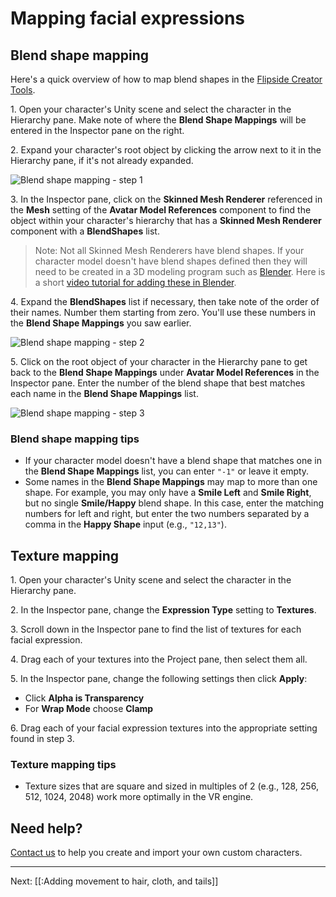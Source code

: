 # Mapping facial expressions

## Blend shape mapping

Here's a quick overview of how to map blend shapes in the [Flipside Creator Tools](/docs/1.0/creator-tools).

1\. Open your character's Unity scene and select the character in the Hierarchy pane. Make note of where the **Blend Shape Mappings** will be entered in the Inspector pane on the right.

2\. Expand your character's root object by clicking the arrow next to it in the Hierarchy pane, if it's not already expanded.

![Blend shape mapping - step 1](/files/docs/temp/blend-shape-mapping-step-1.png)

3\. In the Inspector pane, click on the **Skinned Mesh Renderer** referenced in the **Mesh** setting of the **Avatar Model References** component to find the object within your character's hierarchy that has a **Skinned Mesh Renderer** component with a **BlendShapes** list.

> Note: Not all Skinned Mesh Renderers have blend shapes. If your character model doesn't have blend shapes defined then they will need to be created in a 3D modeling program such as [Blender](https://www.blender.org/). Here is a short [video tutorial for adding these in Blender](https://www.youtube.com/watch?v=gDZcmAWL2jA).

4\. Expand the **BlendShapes** list if necessary, then take note of the order of their names. Number them starting from zero. You'll use these numbers in the **Blend Shape Mappings** you saw earlier.</p>

![Blend shape mapping - step 2](/files/docs/temp/blend-shape-mapping-step-2.png)

5\. Click on the root object of your character in the Hierarchy pane to get back to the **Blend Shape Mappings** under **Avatar Model References** in the Inspector pane. Enter the number of the blend shape that best matches each name in the **Blend Shape Mappings** list.</p>

![Blend shape mapping - step 3](/files/docs/temp/blend-shape-mapping-step-3.png)

### Blend shape mapping tips

* If your character model doesn't have a blend shape that matches one in the **Blend Shape Mappings** list, you can enter `"-1"` or leave it empty.</li><li>Some names in the **Blend Shape Mappings** may map to more than one shape. For example, you may only have a **Smile Left** and **Smile Right**, but no single **Smile/Happy** blend shape. In this case, enter the matching numbers for left and right, but enter the two numbers separated by a comma in the **Happy Shape** input (e.g., `"12,13"`).

## Texture mapping

1\. Open your character's Unity scene and select the character in the Hierarchy pane.

2\. In the Inspector pane, change the **Expression Type** setting to **Textures**.

3\. Scroll down in the Inspector pane to find the list of textures for each facial expression.

4\. Drag each of your textures into the Project pane, then select them all.

5\. In the Inspector pane, change the following settings then click **Apply**:

* Click **Alpha is Transparency**
* For **Wrap Mode** choose **Clamp**

6\. Drag each of your facial expression textures into the appropriate setting found in step 3.

### Texture mapping tips

* Texture sizes that are square and sized in multiples of 2 (e.g., 128, 256, 512, 1024, 2048) work more optimally in the VR engine.

## Need help?

[Contact us](/contact) to help you create and import your own custom characters.

---

Next: [[:Adding movement to hair, cloth, and tails]]
